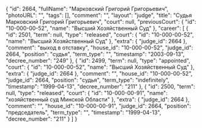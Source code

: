 {
    "id": 2664,
    "fullName": "Марковский Григорий Григорьевич",
    "photoURL": "",
    "tags": [],
    "comment": "",
    "layout": "judge",
    "title": "Судья Марковский Григорий Григорьевич",
    "court": null,
    "previousCourt": {
        "id": "10-000-00-52",
        "name": "Высший Хозяйственный Суд"
    },
    "career": [
        {
            "id": 2501,
            "term": null,
            "type": "released",
            "court": {
                "id": "10-000-00-52",
                "name": "Высший Хозяйственный Суд"
            },
            "extra": {
                "judge_id": 2664
            },
            "comment": "выход в отставку",
            "house_id": "10-000-00-52",
            "judge_id": 2664,
            "position": "судья",
            "term_type": "",
            "timestamp": "2003-09-13",
            "decree_number": "249"
        },
        {
            "id": 2499,
            "term": null,
            "type": "appointed",
            "court": {
                "id": "10-000-00-52",
                "name": "Высший Хозяйственный Суд"
            },
            "extra": {
                "judge_id": 2664
            },
            "comment": "",
            "house_id": "10-000-00-52",
            "judge_id": 2664,
            "position": "судья",
            "term_type": "indefinitely",
            "timestamp": "1999-04-13",
            "decree_number": "211"
        },
        {
            "id": 2500,
            "term": null,
            "type": "released",
            "court": {
                "id": "10-000-00-91",
                "name": "хозяйственный суд Минской Области"
            },
            "extra": {
                "judge_id": 2664
            },
            "comment": "",
            "house_id": "10-000-00-91",
            "judge_id": 2664,
            "position": "председатель",
            "term_type": "",
            "timestamp": "1999-04-13",
            "decree_number": "211"
        }
    ]
}